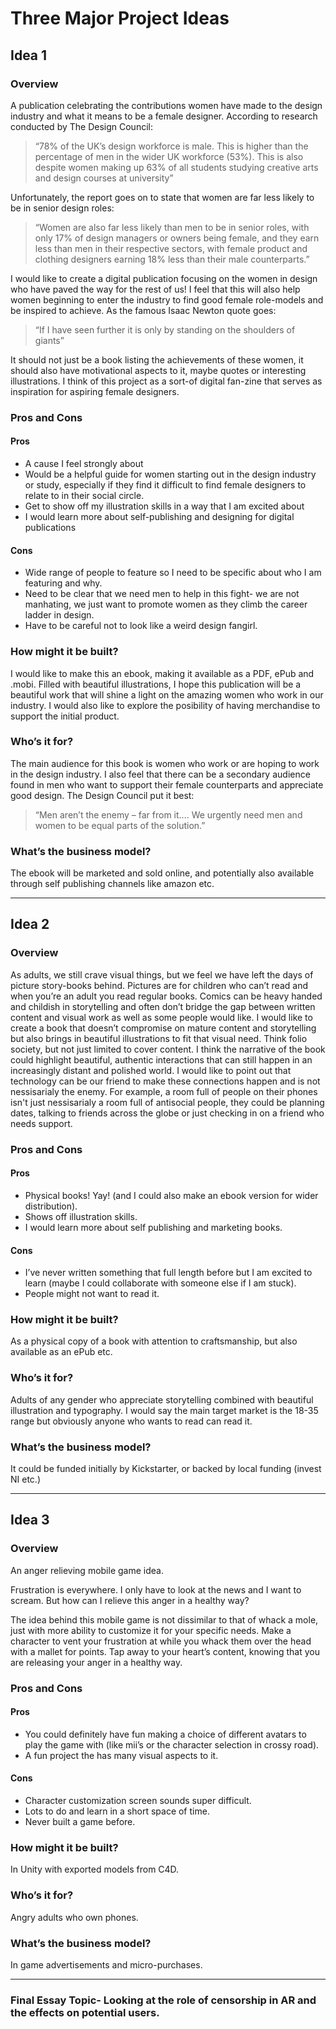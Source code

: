 Three Major Project Ideas
===========================================

Idea 1
------
### Overview

A publication celebrating the contributions women have made to the design industry and what it means to be a female designer.
According to research conducted by The Design Council:

>“78% of the UK’s design workforce is male. This is higher than the percentage of men in the wider UK workforce (53%). This is also despite women making up 63% of all students studying creative arts and design courses at university”

Unfortunately, the report goes on to state that women are far less likely to be in senior design roles:

> “Women are also far less likely than men to be in senior roles, with only 17% of design managers or owners being female, and they earn less than men in their respective sectors, with female product and clothing designers earning 18% less than their male counterparts.”

I would like to create a digital publication focusing on the women in design who have paved the way for the rest of us! I feel that this will also help women beginning to enter the industry to find good female role-models and be inspired to achieve. 
As the famous Isaac Newton quote goes:
> “If I have seen further it is only by standing on the shoulders of giants”

It should not just be a book listing the achievements of these women, it should also have motivational aspects to it, maybe quotes or interesting illustrations.
I think of this project as a sort-of digital fan-zine that serves as inspiration for aspiring female designers.

### Pros and Cons

#### Pros
- A cause I feel strongly about 
- Would be a helpful guide for women starting out in the design industry or study, especially if they find it difficult to find female designers to relate to in their social circle.
- Get to show off my illustration skills in a way that I am excited about
- I would learn more about self-publishing and designing for digital publications

#### Cons
- Wide range of people to feature so I need to be specific about who I am featuring and why.
- Need to be clear that we need men to help in this fight- we are not manhating, we just want to promote women as they climb the career ladder in design.
- Have to be careful not to look like a weird design fangirl.

### How might it be built?

I would like to make this an ebook, making it available as a PDF, ePub and .mobi. Filled with beautiful illustrations, I hope this publication will be a beautiful work that will shine a light on the amazing women  who work in our industry. I would also like to explore the posibility of having merchandise to support the initial product.

### Who’s it for?

The main audience for this book is women who work or are hoping to work in the design industry. I also feel that there can be a secondary audience found in men who want to support their female counterparts and appreciate good design. The Design Council put it best: 
> “Men aren’t the enemy – far from it…. We urgently need men and women to be equal parts of the solution.”

### What’s the business model?

The ebook will be marketed and sold online, and potentially also available through self publishing channels like amazon etc.

*** 

Idea 2
------

### Overview

As adults, we still crave visual things, but we feel we have left the days of picture story-books behind. Pictures are for children who can’t read and when you’re an adult you read regular books. Comics can be heavy handed and childish in storytelling and often don’t bridge the gap between written content and visual work as well as some people would like. I would like to create a book that doesn’t compromise on mature content and storytelling but also brings in beautiful illustrations to fit that visual need.
Think folio society, but not just limited to cover content. 
I think the narrative of the book could highlight beautiful, authentic interactions that can still happen in an increasingly distant and polished world. I would like to point out that technology can be our friend to make these connections happen and is not nessisarialy the enemy. For example, a room full of people on their phones isn't just nessisarialy a room full of antisocial people, they could be planning dates, talking to friends across the globe or just checking in on a friend who needs support. 

### Pros and Cons

#### Pros

- Physical books! Yay! (and I could also make an ebook version for wider distribution).
- Shows off illustration skills.
- I would learn more about self publishing and marketing books.

#### Cons

- I’ve never written something that full length before but I am excited to learn (maybe I could collaborate with someone else if I am stuck).
- People might not want to read it.

### How might it be built?

As a physical copy of a book with attention to craftsmanship, but also available as an ePub etc.

### Who’s it for?

Adults of any gender who appreciate storytelling combined with beautiful illustration and typography. I would say the main target market is the 18-35 range but obviously anyone who wants to read can read it.

### What’s the business model?

It could be funded initially by Kickstarter, or backed by local funding (invest NI etc.)

***

Idea 3
------

### Overview

An anger relieving mobile game idea.

Frustration is everywhere. I only have to look at the news and I want to scream. But how can I relieve this anger in a healthy way?

The idea behind this mobile game is not dissimilar to that of whack a mole, just with more ability to customize it for your specific needs. Make a character to vent your frustration at while you whack them over the head with a mallet for points. Tap away to your heart’s content, knowing that you are releasing your anger in a healthy way.

### Pros and Cons

#### Pros
- You could definitely have fun making a choice of different avatars to play the game with (like mii’s or the character selection in crossy road).
- A fun project the has many visual aspects to it.

#### Cons
- Character customization screen sounds super difficult.
- Lots to do and learn in a short space of time.
- Never built a game before.

### How might it be built?

In Unity with exported models from C4D.

### Who’s it for?

Angry adults who own phones.

### What’s the business model?

In game advertisements and micro-purchases.

***


### Final Essay Topic- Looking at the role of censorship in AR and the effects on potential users.
